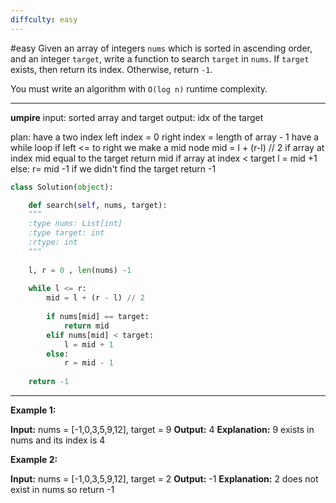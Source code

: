 ```yaml
---
diffculty: easy
---
```

#easy 
Given an array of integers `nums` which is sorted in ascending order, and an integer `target`, write a function to search `target` in `nums`. If `target` exists, then return its index. Otherwise, return `-1`.

You must write an algorithm with `O(log n)` runtime complexity.
****
**umpire**
input: sorted array and target
output: idx of the target

plan:
	have a two index 
		left index = 0
		right index = length of array - 1
	have a while loop if left <= to right
		we make a mid node
			mid = l + (r-l) // 2
		if array at index mid equal to the target 
			return mid
		if array at index <  target
			l = mid +1
		else:
			r= mid -1
	if we didn't find the target return -1

```python
class Solution(object):

	def search(self, nums, target):
	"""
	:type nums: List[int]
	:type target: int
	:rtype: int
	"""
	
	l, r = 0 , len(nums) -1
	
	while l <= r:
		mid = l + (r - l) // 2
		
		if nums[mid] == target:
			return mid
		elif nums[mid] < target:
			l = mid + 1
		else:
			r = mid - 1
	
	return -1
```

****
**Example 1:**

**Input:** nums = [-1,0,3,5,9,12], target = 9
**Output:** 4
**Explanation:** 9 exists in nums and its index is 4

**Example 2:**

**Input:** nums = [-1,0,3,5,9,12], target = 2
**Output:** -1
**Explanation:** 2 does not exist in nums so return -1